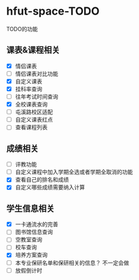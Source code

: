 # hfut-space-TODO
TODO的功能


## 课表&课程相关
- [x] 情侣课表
- [ ] 情侣课表对比功能
- [x] 自定义课表
- [x] 挂科率查询
- [ ] 往年考试时间查询
- [x] 全校课表查询
- [ ] 屯溪路校区适配
- [ ] 自定义课表红点
- [ ] 查看课程列表

## 成绩相关
- [ ] 评教功能
- [ ] 自定义课程中加入学期全选或者学期全取消的功能
- [x] 查看自己的排名和成绩
- [x] 自定义哪些成绩需要纳入计算

## 学生信息相关
- [x] 一卡通流水的完善
- [ ] 图书馆信息查询
- [ ] 空教室查询
- [ ] 校车查询
- [x] 培养方案查询
- [ ] 本专业保研名单和保研相关的信息？ 不一定会做
- [ ] 放假倒计时
